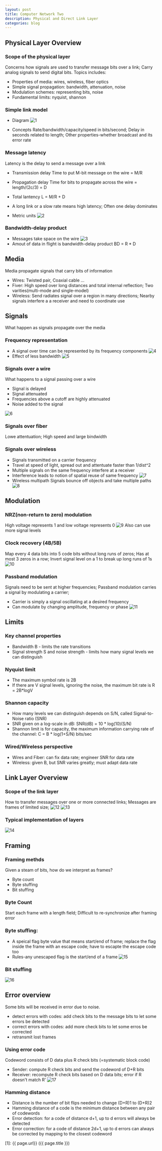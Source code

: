 ```yaml
---
layout: post
title: Computer Network Two
description: Physical and Direct Link Layer
categories: blog
---
```


## Physical Layer Overview

### Scope of the physical layer
Concerns how signals are used to transfer message bits over a link; Carry analog signals to send digital bits. 
Topics includes:

* Properties of media: wires, wireless, fiber optics
* Simple signal propagation: bandwidth, attenuation, noise
* Modulation schemes: representing bits, noise
* Fundamental limits: nyquist, shannon

### Simple link model

* Diagram
![1](/images/CompNetwork/linkmodel.png)

* Concepts
Rate/bandwidth/capacity/speed in bits/second;
Delay in seconds related to length;
Other properties-whether broadcast and its error rate

### Message latency
Latency is the delay to send a message over a link

* Transmission delay
Time to put M-bit message on the wire = M/R

* Propagation delay
Time for bits to propagate across the wire = length/(2c/3) = D

* Total lantency
L = M/R + D

* A long link or a slow rate means high latency; Often one delay dominates

* Metric units
![2](/images/CompNetwork/unit.png)

### Bandwidth-delay product
* Messages take space on the wire
![3](/images/CompNetwork/len.png)
* Amout of data in flight is bandwidth-delay product BD = R * D


## Media
Media propagate signals that carry bits of information

* Wires: 
Twisted pair, Coaxial cable ...
* Fiver: 
High speed over long distances and total internal reflection; Two varities(multi-mode and single-model)
* Wireless: 
Send radiates signal over a region in many directions; Nearby signals interfere a a receiver and need to coordinate use


## Signals
What happen as signals propagate over the media

### Frequency representation
* A signal over time can be represented by its frequency components
![4](/images/CompNetwork/freq.png)
* Effect of less bandwidth
![5](/images/CompNetwork/lessfreq.png)

### Signals over a wire
What happens to a signal passing over a wire

* Signal is delayed
* Signal attenuated
* Frequencies above a cutoff are highly attenuated
* Noise added to the signal

![6](/images/CompNetwork/overwire.png)

### Signals over fiber
Lowe attentuation; High speed and large bindwidth

### Signals over wireless
* Signals transmitted on a carrier frequency
* Travel at speed of light, spread out and attentuate faster than 1/dist^2
* Multiple signals on the same frequency interfere at a receiver
* Interference leads to notion of spatial reuse of same frequency
![7](/images/CompNetwork/spatial.png)
* Wireless multipath
Signals bounce off objects and take multiple paths
![8](/images/CompNetwork/multipath.png)

## Modulation

### NRZ(non-return to zero) modulation
High voltage represents 1 and low voltage represents 0
![9](/images/CompNetwork/nrz.png)
Also can use more signal levels

### Clock recovery (4B/5B)
Map every 4 data bits into 5 code bits without long runs of zeros; Has at most 3 zeros in a row; Invert signal level on a 1 to break up long runs of 1s
![10](/images/CompNetwork/recover.png)

### Passband modulation
Signals need to be sent at higher frequencies; Passband modulation carries a signal by modulating a carrier;

* Carrier is simply a signal oscillating at a desired  frequency
* Can modulate by changing amplitude, frequency or phase
![11](/images/CompNetwork/passband.png)

## Limits

### Key channel properties
* Bandwidth B - limits the rate transitions
* Signal strength S and noise strength - limits how many signal levels we can distinguish

### Nyquist limit
* The maximum symbol rate is 2B
* If there are V signal levels, ignoring the noise, the maximum bit rate is R = 2B*logV

### Shannon capacity
* How many levels we can distinguish depends on S/N, called Signal-to-Noise ratio (SNR)
* SNR given on a log-scale in dB: SNR(dB) = 10 * log(10)(S/N)
* Shannon limit is for capacity, the maximum information carrying rate of the channel: C = B * log(1+S/N) bits/sec

### Wired/Wireless perspective
* Wires and Fiber: can fix data rate; engineer SNR for data rate
* Wireless: given B, but SNR varies greatly; must adapt data rate

## Link Layer Overview

### Scope of the link layer
How to transfer messages over one or more connected links; Messages are frames of limited size;
![12](/images/CompNetwork/linklayer.png)
![13](/images/CompNetwork/linklayertwo.png)

### Typical implementation of layers
![14](/images/CompNetwork/impl.png)

## Framing

### Framing methds
Given a steam of bits, how do we interpret as frames?

* Byte count
* Byte stuffing
* Bit stuffing

### Byte Count
Start each frame with a length field;
Difficult to re-synchronize after framing error

### Byte stuffing: 
* A speical flag byte value that means start/end of frame; replace the flag inside the frame with an escape code; have to escapte the escape code too
* Rules-any unescaped flag is the start/end of a frame
![15](/images/CompNetwork/bytestuffing.png)

### Bit stuffing
![16](/images/CompNetwork/bitstuffing.png)

## Error overview
Some bits will be received in error due to noise.

* detect errors with codes: add check bits to the message bits to let some errors be detected
* correct errors with codes: add more check bits to let some erros be corrected
* retransmit lost frames

### Using error code
Codeword consists of D data plus R check bits (=systematic block code)

* Sender: compute R check bits and send the codeword of D+R bits
* Receiver: recompute R check bits based on D data bits; error if R doesn't match R'
![17](/images/CompNetwork/errocode.png)

### Hamming distance
* Distance is the number of bit flips needed to change (D+R)1 to (D+R)2
* Hamming distance of a code is the minimum distance between any pair of codewords
* Error detection: for a code of distance d+1, up to d errors will always be detected
* Error correction: for a code of distance 2d+1, up to d errors can always be corrected by mapping to the closest codeword





[startupjing]:    http://startupjing.github.io  "startupjing"
[1]:    {{ page.url}}  ({{ page.title }})